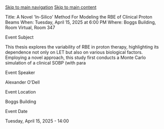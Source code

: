 [Skip to main navigation](https://me.gatech.edu/event/ms-thesis-presentation-alexander-odell#main-navigation) [Skip to main content](https://me.gatech.edu/event/ms-thesis-presentation-alexander-odell#main-content)

Title: A Novel 'In-Silico' Method For Modeling the RBE of Clinical Proton Beams When: Tuesday, April 15, 2025 at 6:00 PM Where: Boggs Building, Room Virtual, Room 347

Event Subject

This thesis explores the variability of RBE in proton therapy, highlighting its dependence not only on LET but also on various biological factors. Employing a novel approach, this study first conducts a Monte Carlo simulation of a clinical SOBP (with para

Event Speaker

Alexander O'Dell

Event Location

Boggs Building

Event Date

Tuesday, April 15, 2025 - 14:00